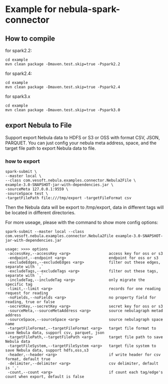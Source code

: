 # Example for nebula-spark-connector

## How to compile

for spark2.2:
```agsl
cd example
mvn clean package -Dmaven.test.skip=true -Pspark2.2
```

for spark2.4:
```agsl
cd example
mvn clean package -Dmaven.test.skip=true -Pspark2.4
```

for spark3.x
```agsl
cd example
mvn clean package -Dmaven.test.skip=true -Pspark3.0
```

## export Nebula to File
Support export Nebula data to HDFS or S3 or OSS with format CSV, JSON, PARQUET.
You can just config your nebula meta address, space, and the target file path to export Nebula data to file.

### how to export
```agsl
spark-submit \
--master local \
--class com.vesoft.nebula.examples.connector.Nebula2File \
example-3.0-SNAPSHOT-jar-with-dependencies.jar \
-sourceMeta 127.0.0.1:9559 \
-sourceSpace test \
-targetFilePath file:///tmp/export -targetFileFormat csv
```

Then the Nebula data will be export to /tmp/export, data in different tags will be located in different directories.

For more useage, please with the command to show more config options:
```agsl
spark-submit --master local --class com.vesoft.nebula.examples.connector.Nebula2File example-3.0-SNAPSHOT-jar-with-dependencies.jar
```

```agsl
usage: >>>> options
 -accessKey,--accessKey <arg>                 access key for oss or s3
 -endpoint,--endpoint <arg>                   endpoint for oss or s3
 -excludeEdges,--excludeEdges <arg>           filter out these edges, separate with `,`
 -excludeTags,--excludeTags <arg>             filter out these tags, separate with `,`
 -includeTag,--includeTag <arg>               only migrate the specific tag
 -limit,--limit <arg>                         records for one reading request for reading
 -noFields,--noFields <arg>                   no property field for reading, true or false
 -secretKey,--secretKey <arg>                 secret key for oss or s3
 -sourceMeta,--sourceMetaAddress <arg>        source nebulagraph metad address
 -sourceSpace,--sourceSpace <arg>             source nebulagraph space name
 -targetFileFormat,--targetFileFormat <arg>   target file format to save Nebula data, support csv, parquet, json
 -targetFilePath,--targetFilePath <arg>       target file path to save Nebula data
 -targetFileSystem,--targetFileSystem <arg>   target file system to save Nebula data, support hdfs,oss,s3
 -header,--header <arg>                       if write header for csv format, default true
 -delimiter,--delimiter <arg>                 csv delimiter, default is ','
 -count,--count <arg>                         if count each tag/edge's count when export, default is false
```

